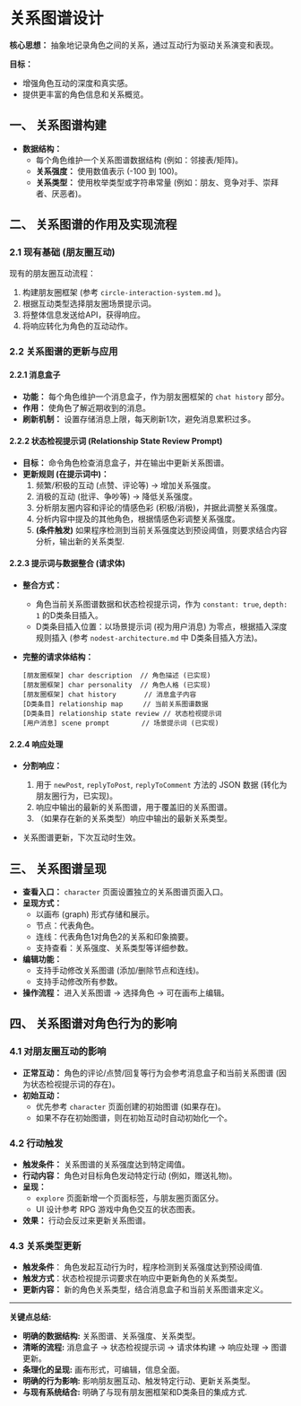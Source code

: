 
# 关系图谱设计

**核心思想：** 抽象地记录角色之间的关系，通过互动行为驱动关系演变和表现。

**目标：**

*   增强角色互动的深度和真实感。
*   提供更丰富的角色信息和关系概览。

## 一、 关系图谱构建

*   **数据结构：**
    *   每个角色维护一个关系图谱数据结构 (例如：邻接表/矩阵)。
    *   **关系强度：** 使用数值表示 (-100 到 100)。
    *   **关系类型：** 使用枚举类型或字符串常量 (例如：朋友、竞争对手、崇拜者、厌恶者)。

## 二、 关系图谱的作用及实现流程

### 2.1 现有基础 (朋友圈互动)

现有的朋友圈互动流程：

1.  构建朋友圈框架 (参考 `circle-interaction-system.md` )。
2.  根据互动类型选择朋友圈场景提示词。
3.  将整体信息发送给API，获得响应。
4.  将响应转化为角色的互动动作。

### 2.2 关系图谱的更新与应用

#### 2.2.1 消息盒子

*   **功能：** 每个角色维护一个消息盒子，作为朋友圈框架的 `chat history` 部分。
*   **作用：** 使角色了解近期收到的消息。
*   **刷新机制：** 设置存储消息上限，每天刷新1次，避免消息累积过多。

#### 2.2.2 状态检视提示词 (Relationship State Review Prompt)

*   **目标：** 命令角色检查消息盒子，并在输出中更新关系图谱。
*   **更新规则 (在提示词中)：**
    1.  频繁/积极的互动 (点赞、评论等)  -> 增加关系强度。
    2.  消极的互动 (批评、争吵等) -> 降低关系强度。
    3.  分析朋友圈内容和评论的情感色彩 (积极/消极)，并据此调整关系强度。
    4.  分析内容中提及的其他角色，根据情感色彩调整关系强度。
    5. **(条件触发)** 如果程序检测到当前关系强度达到预设阈值，则要求结合内容分析，输出新的关系类型.

#### 2.2.3 提示词与数据整合 (请求体)

*   **整合方式：**
    *   角色当前关系图谱数据和状态检视提示词，作为 `constant: true`, `depth: 1` 的D类条目插入。
    *   D类条目插入位置：以场景提示词 (视为用户消息) 为零点，根据插入深度规则插入 (参考 `nodest-architecture.md` 中 D类条目插入方法)。
*   **完整的请求体结构：**

    ```
    [朋友圈框架] char description  // 角色描述 (已实现)
    [朋友圈框架] char personality  // 角色人格 (已实现)
    [朋友圈框架] chat history       // 消息盒子内容
    [D类条目] relationship map     // 当前关系图谱数据
    [D类条目] relationship state review // 状态检视提示词
    [用户消息] scene prompt        // 场景提示词 (已实现)
    ```

#### 2.2.4 响应处理

*   **分割响应：**
    1.  用于 `newPost`, `replyToPost`, `replyToComment` 方法的 JSON 数据 (转化为朋友圈行为，已实现)。
    2.  响应中输出的最新的关系图谱，用于覆盖旧的关系图谱。
    3.  （如果存在新的关系类型）响应中输出的最新关系类型。
    
*  关系图谱更新，下次互动时生效。

## 三、 关系图谱呈现

*   **查看入口：**  `character` 页面设置独立的关系图谱页面入口。
*   **呈现方式：**
    *   以画布 (graph) 形式存储和展示。
    *   节点：代表角色。
    *   连线：代表角色1对角色2的关系和印象摘要。
    *   支持查看：关系强度、关系类型等详细参数。
*   **编辑功能：**
    *   支持手动修改关系图谱 (添加/删除节点和连线)。
    *   支持手动修改所有参数。
*   **操作流程：** 进入关系图谱 -> 选择角色 -> 可在画布上编辑。

## 四、 关系图谱对角色行为的影响

### 4.1 对朋友圈互动的影响

*   **正常互动：** 角色的评论/点赞/回复等行为会参考消息盒子和当前关系图谱 (因为状态检视提示词的存在)。
*   **初始互动：**
    *   优先参考 `character` 页面创建的初始图谱 (如果存在)。
    *   如果不存在初始图谱，则在初始互动时自动初始化一个。

### 4.2 行动触发

*   **触发条件：** 关系图谱的关系强度达到特定阈值。
*   **行动内容：** 角色对目标角色发动特定行动 (例如，赠送礼物)。
*   **呈现：**
    *   `explore` 页面新增一个页面标签，与朋友圈页面区分。
    *   UI 设计参考 RPG 游戏中角色交互的状态图表。
*   **效果：** 行动会反过来更新关系图谱。

### 4.3 关系类型更新

* **触发条件**： 角色发起互动行为时，程序检测到关系强度达到预设阈值.
* **触发方式**：状态检视提示词要求在响应中更新角色的关系类型。
*   **更新内容：** 新的角色关系类型，结合消息盒子和当前关系图谱来定义。

---

**关键点总结:**

*   **明确的数据结构:** 关系图谱、关系强度、关系类型。
*   **清晰的流程:** 消息盒子 -> 状态检视提示词 -> 请求体构建 -> 响应处理 -> 图谱更新。
*   **条理化的呈现:** 画布形式，可编辑，信息全面。
*   **明确的行为影响:** 影响朋友圈互动、触发特定行动、更新关系类型。
* **与现有系统结合:** 明确了与现有朋友圈框架和D类条目的集成方式.

